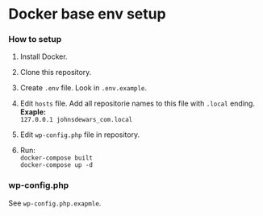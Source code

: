 # Docker base env setup
### How to setup

1. Install Docker.

2. Clone this repository.

3. Create `.env` file. Look in `.env.example`.

4. Edit `hosts` file. Add all repositorie names to this file with `.local` ending. **Exaple:**<br/>
`127.0.0.1 johnsdewars_com.local`

5. Edit `wp-config.php` file in repository.
5. Run:<br/>
`docker-compose built`<br/>
`docker-compose up -d`

### wp-config.php
See `wp-config.php.exapmle`.